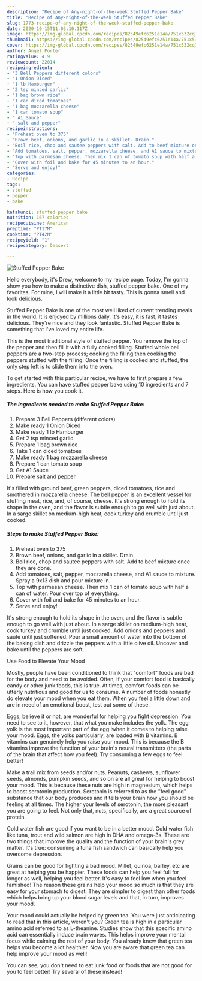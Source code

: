 ```yaml
---
description: "Recipe of Any-night-of-the-week Stuffed Pepper Bake"
title: "Recipe of Any-night-of-the-week Stuffed Pepper Bake"
slug: 1773-recipe-of-any-night-of-the-week-stuffed-pepper-bake
date: 2020-10-15T11:03:10.117Z
image: https://img-global.cpcdn.com/recipes/82549efc6251e14a/751x532cq70/stuffed-pepper-bake-recipe-main-photo.jpg
thumbnail: https://img-global.cpcdn.com/recipes/82549efc6251e14a/751x532cq70/stuffed-pepper-bake-recipe-main-photo.jpg
cover: https://img-global.cpcdn.com/recipes/82549efc6251e14a/751x532cq70/stuffed-pepper-bake-recipe-main-photo.jpg
author: Angel Porter
ratingvalue: 4.9
reviewcount: 22014
recipeingredient:
- "3 Bell Peppers different colors"
- "1 Onion Diced"
- "1 lb Hamburger"
- "2 tsp minced garlic"
- "1 bag brown rice"
- "1 can diced tomatoes"
- "1 bag mozzarella cheese"
- "1 can tomato soup"
- " A1 Sauce"
- " salt and pepper"
recipeinstructions:
- "Preheat oven to 375"
- "Brown beef, onions, and garlic in a skillet. Drain."
- "Boil rice, chop and sautee peppers with salt. Add to beef mixture once they are done."
- "Add tomatoes, salt, pepper, mozzarella cheese, and A1 sauce to mixture. Spray a 9x13 dish and pour mixture in."
- "Top with parmesan cheese. Then mix 1 can of tomato soup with half a can of water. Pour over top of everything."
- "Cover with foil and bake for 45 minutes to an hour."
- "Serve and enjoy!"
categories:
- Recipe
tags:
- stuffed
- pepper
- bake

katakunci: stuffed pepper bake 
nutrition: 167 calories
recipecuisine: American
preptime: "PT17M"
cooktime: "PT42M"
recipeyield: "1"
recipecategory: Dessert

---
```



![Stuffed Pepper Bake](https://img-global.cpcdn.com/recipes/82549efc6251e14a/751x532cq70/stuffed-pepper-bake-recipe-main-photo.jpg)

Hello everybody, it's Drew, welcome to my recipe page. Today, I'm gonna show you how to make a distinctive dish, stuffed pepper bake. One of my favorites. For mine, I will make it a little bit tasty. This is gonna smell and look delicious.

Stuffed Pepper Bake is one of the most well liked of current trending meals in the world. It is enjoyed by millions daily. It's easy, it is fast, it tastes delicious. They're nice and they look fantastic. Stuffed Pepper Bake is something that I've loved my entire life.

This is the most traditional style of stuffed pepper. You remove the top of the pepper and then fill it with a fully cooked filling. Stuffed whole bell peppers are a two-step process; cooking the filling then cooking the peppers stuffed with the filling. Once the filling is cooked and stuffed, the only step left is to slide them into the oven.


To get started with this particular recipe, we have to first prepare a few ingredients. You can have stuffed pepper bake using 10 ingredients and 7 steps. Here is how you cook it.

<!--inarticleads1-->

##### The ingredients needed to make Stuffed Pepper Bake:

1. Prepare 3 Bell Peppers (different colors)
1. Make ready 1 Onion Diced
1. Make ready 1 lb Hamburger
1. Get 2 tsp minced garlic
1. Prepare 1 bag brown rice
1. Take 1 can diced tomatoes
1. Make ready 1 bag mozzarella cheese
1. Prepare 1 can tomato soup
1. Get  A1 Sauce
1. Prepare  salt and pepper


It&#39;s filled with ground beef, green peppers, diced tomatoes, rice and smothered in mozzarella cheese. The bell pepper is an excellent vessel for stuffing meat, rice, and, of course, cheese. It&#39;s strong enough to hold its shape in the oven, and the flavor is subtle enough to go well with just about. In a sarge skillet on medium-high heat, cook turkey and crumble until just cooked. 

<!--inarticleads2-->

##### Steps to make Stuffed Pepper Bake:

1. Preheat oven to 375
1. Brown beef, onions, and garlic in a skillet. Drain.
1. Boil rice, chop and sautee peppers with salt. Add to beef mixture once they are done.
1. Add tomatoes, salt, pepper, mozzarella cheese, and A1 sauce to mixture. Spray a 9x13 dish and pour mixture in.
1. Top with parmesan cheese. Then mix 1 can of tomato soup with half a can of water. Pour over top of everything.
1. Cover with foil and bake for 45 minutes to an hour.
1. Serve and enjoy!


It&#39;s strong enough to hold its shape in the oven, and the flavor is subtle enough to go well with just about. In a sarge skillet on medium-high heat, cook turkey and crumble until just cooked. Add onions and peppers and sauté until just softened. Pour a small amount of water into the bottom of the baking dish and drizzle the peppers with a little olive oil. Uncover and bake until the peppers are soft. 

Use Food to Elevate Your Mood


Mostly, people have been conditioned to think that "comfort" foods are bad for the body and need to be avoided. Often, if your comfort food is basically candy or other junk foods, this is true. At times, comfort foods can be utterly nutritious and good for us to consume. A number of foods honestly do elevate your mood when you eat them. When you feel a little down and are in need of an emotional boost, test out some of these.

Eggs, believe it or not, are wonderful for helping you fight depression. You need to see to it, however, that what you make includes the yolk. The egg yolk is the most important part of the egg iwhen it comes to helping raise your mood. Eggs, the yolks particularly, are loaded with B vitamins. B vitamins can genuinely help you raise your mood. This is because the B vitamins improve the function of your brain's neural transmitters (the parts of the brain that affect how you feel). Try consuming a few eggs to feel better!

Make a trail mix from seeds and/or nuts. Peanuts, cashews, sunflower seeds, almonds, pumpkin seeds, and so on are all great for helping to boost your mood. This is because these nuts are high in magnesium, which helps to boost serotonin production. Serotonin is referred to as the "feel good" substance that our body produces and it tells your brain how you should be feeling at all times. The higher your levels of serotonin, the more pleasant you are going to feel. Not only that, nuts, specifically, are a great source of protein.

Cold water fish are good if you want to be in a better mood. Cold water fish like tuna, trout and wild salmon are high in DHA and omega-3s. These are two things that improve the quality and the function of your brain's grey matter. It's true: consuming a tuna fish sandwich can basically help you overcome depression. 

Grains can be good for fighting a bad mood. Millet, quinoa, barley, etc are great at helping you be happier. These foods can help you feel full for longer as well, helping you feel better. It's easy to feel low when you feel famished! The reason these grains help your mood so much is that they are easy for your stomach to digest. They are simpler to digest than other foods which helps bring up your blood sugar levels and that, in turn, improves your mood.

Your mood could actually be helped by green tea. You were just anticipating to read that in this article, weren't you? Green tea is high in a particular amino acid referred to as L-theanine. Studies show that this specific amino acid can essentially induce brain waves. This helps improve your mental focus while calming the rest of your body. You already knew that green tea helps you become a lot healthier. Now you are aware that green tea can help improve your mood as well!

You can see, you don't need to eat junk food or foods that are not good for you to feel better! Try several of these instead!

